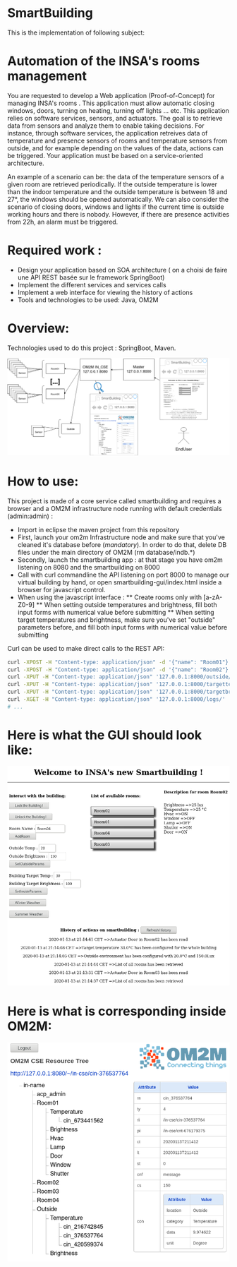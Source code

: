 SmartBuilding
===============

This is the implementation of following subject:

# Automation of the INSA's rooms management

You are requested to develop a Web application (Proof-of-Concept) for managing  INSA's rooms . This application must allow automatic closing windows, doors, turning on heating, turning off lights ... etc. This application relies on software services, sensors, and actuators. The goal is to retrieve data from sensors and analyze them to enable taking decisions. For instance, through software services, the application retreives data of temperature and presence sensors of rooms and temperature sensors from outside, and for example depending on the values of the data, actions can be triggered. Your application must be based on a service-oriented architecture.

An example of a scenario can be: the data of the temperature sensors of a given room are retrieved periodically. If the outside temperature is lower than the indoor temperature and the outside temperature is between 18 and 27°, the windows should be opened automatically. We can also consider the scenario of closing doors, windows and lights if the current time is outside working hours and there is nobody. However, if there are presence activities from 22h, an alarm must be triggered.

# Required work  :

* Design your application based on SOA architecture ( on a choisi de faire une API REST basée sur le framework SpringBoot)
* Implement the different services and services calls
* Implement a web interface for viewing the history of actions
* Tools and technologies to be used: Java, OM2M

# Overview:

Technologies used to do this project : SpringBoot, Maven.

![Alt text](SmartBuilding.png?raw=true "SmartBuilding Main Concepts")

# How to use:

This project is made of a core service called smartbuilding and requires a browser and a OM2M infrastructure node running with default credentials (admin:admin) :
* Import in eclipse the maven project from this repository 
* First, launch your om2m Infrastructure node and make sure that you've cleaned it's database before (*mandatory*). In order to do that, delete DB files under the main directory of OM2M (rm database/indb.*)
* Secondly, launch the smartbuilding app : at that stage you have om2m listening on 8080 and the smartbuilding on 8000
* Call with curl commandline the API listening on port 8000 to manage our virtual building by hand, or open smartbuilding-gui/index.html inside a browser for javascript control.
* When using the javascript interface :
** Create rooms only with [a-zA-Z0-9]
** When setting outside temperatures and brightness, fill both input forms with numerical value before submitting
** When setting target temperatures and brightness, make sure you've set "outside" parameters before, and fill both input forms with numerical value before submitting

Curl can be used to make direct calls to the REST API:
```bash
curl -XPOST -H "Content-type: application/json" -d '{"name": "Room01"}' '127.0.0.1:8000/addroom/'
curl -XPOST -H "Content-type: application/json" -d '{"name": "Room02"}' '127.0.0.1:8000/addroom/'
curl -XPUT -H "Content-type: application/json" '127.0.0.1:8000/outside/0/1000/'
curl -XPUT -H "Content-type: application/json" '127.0.0.1:8000/targettemp/30'
curl -XPUT -H "Content-type: application/json" '127.0.0.1:8000/targetbrightness/500'
curl -XGET -H "Content-type: application/json" '127.0.0.1:8000/logs/'
# ...
```

# Here is what the GUI should look like:

![Alt text](gui-sample.png?raw=true "GUI display example")

# Here is what is corresponding inside OM2M:

![Alt text](om2m-sample.png?raw=true "GUI display example")
